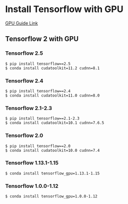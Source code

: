 # Install Tensorflow with GPU

[GPU Guide Link](https://www.tensorflow.org/install/source#linux)

## Tensorflow 2 with GPU
### Tensorflow 2.5
```shell
$ pip install tensorflow==2.5
$ conda install cudatoolkit=11.2 cudnn=8.1
```

### Tensorflow 2.4
```shell
$ pip install tensorflow==2.4
$ conda install cudatoolkit=11.0 cudnn=8.0
```

### Tensorflow 2.1-2.3
```shell
$ pip install tensorflow==2.1-2.3
$ conda install cudatoolkit=10.1 cudnn=7.6.5
```

### Tensorflow 2.0
```shell
$ pip install tensorflow==2.0
$ conda install cudatoolkit=10.0 cudnn=7.4
```

### Tensorflow 1.13.1-1.15
```shell
$ conda install tensorflow_gpu=1.13.1-1.15
```

### Tensorflow 1.0.0-1.12
```shell
$ conda install tensorflow_gpu=1.0.0-1.12
```


